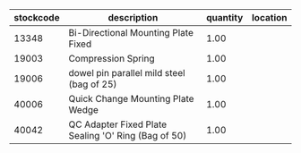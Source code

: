|stockcode|description|quantity|location|
|---------|-----------|--------|--------|
|13348|Bi-Directional Mounting Plate Fixed|1.00||
|19003|Compression Spring|1.00||
|19006|dowel pin parallel mild steel (bag of 25)|1.00||
|40006|Quick Change Mounting Plate Wedge|1.00||
|40042|QC Adapter Fixed Plate Sealing 'O' Ring (Bag of 50)|1.00||
